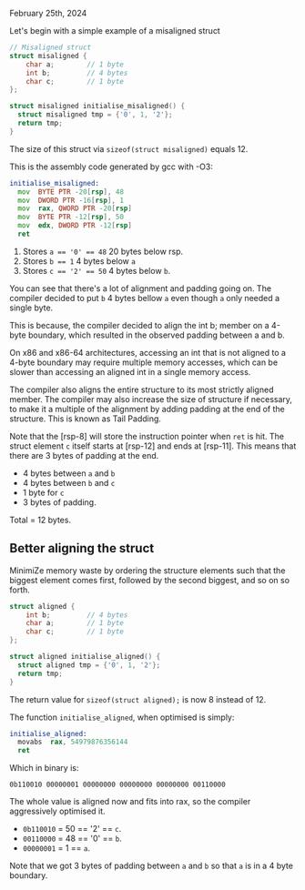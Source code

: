 February 25th, 2024

Let's begin with a simple example of a misaligned struct

```c
// Misaligned struct
struct misaligned {
    char a;        // 1 byte
    int b;         // 4 bytes
    char c;        // 1 byte
};

struct misaligned initialise_misaligned() {
  struct misaligned tmp = {'0', 1, '2'};
  return tmp;
}
```


The size of this struct via `sizeof(struct misaligned)` equals 12.

This is the assembly code generated by gcc with -O3:

```asm
initialise_misaligned:
  mov  BYTE PTR -20[rsp], 48
  mov  DWORD PTR -16[rsp], 1
  mov  rax, QWORD PTR -20[rsp]
  mov  BYTE PTR -12[rsp], 50
  mov  edx, DWORD PTR -12[rsp]
  ret
```

1. Stores `a == '0' == 48` 20 bytes below rsp.
2. Stores `b == 1` 4 bytes below `a`
3. Stores `c == '2' == 50` 4 bytes below `b`.

You can see that there's a lot of alignment and padding going on.
The compiler decided to put `b` 4 bytes bellow `a` even though `a` only needed
a single byte.

This is because, the compiler decided to align the int b; member on a 4-byte
boundary, which resulted in the observed padding between a and b.

On x86 and x86-64 architectures, accessing an int that is not aligned to a
4-byte boundary may require multiple memory accesses, which can be slower than
accessing an aligned int in a single memory access.

The compiler also aligns the entire structure to its most strictly aligned
member. The compiler may also increase the size of structure if necessary, to
make it a multiple of the alignment by adding padding at the end of the
structure. This is known as Tail Padding.

Note that the [rsp-8] will store the instruction pointer when `ret` is hit.
The struct element `c` itself starts at [rsp-12] and ends at [rsp-11]. This
means that there are 3 bytes of padding at the end.

- 4 bytes between `a` and `b`
- 4 bytes between `b` and `c`
- 1 byte for `c`
- 3 bytes of padding.

Total = 12 bytes.

## Better aligning the struct

MinimiZe memory waste by ordering the structure elements such that
the biggest element comes first, followed by the second biggest, and so
on so forth.

```c
struct aligned {
    int b;         // 4 bytes
    char a;        // 1 byte
    char c;        // 1 byte
};

struct aligned initialise_aligned() {
  struct aligned tmp = {'0', 1, '2'};
  return tmp;
}
```

The return value for `sizeof(struct aligned);` is now 8 instead of 12.

The function `initialise_aligned`, when optimised is simply:

```asm
initialise_aligned:
  movabs  rax, 54979876356144
  ret
```

Which in binary is:

```
0b110010 00000001 00000000 00000000 00000000 00110000
```

The whole value is aligned now and fits into rax, so the compiler aggressively
optimised it.


- `0b110010` = 50 == '2' == `c`.
- `00110000` = 48 == '0' == `b`.
- `00000001` =  1 == `a`.

Note that we got 3 bytes of padding between `a` and `b` so that `a` is in a
4 byte boundary.
